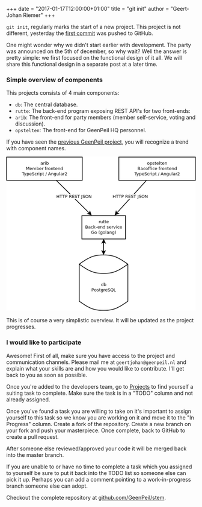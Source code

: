 +++
date = "2017-01-17T12:00:00+01:00"
title = "git init"
author = "Geert-Johan Riemer"
+++

`git init`, regularly marks the start of a new project. This project is not different, yesterday the [first commit](https://github.com/GeenPeil/stem/commit/e55e07e8ba676099fb3d643a224a31d5983c639d) was pushed to GitHub.

One might wonder why we didn't start earlier with development. The party was announced on the 5th of december, so why wait? Well the answer is pretty simple: we first focused on the functional design of it all. We will share this functional design in a separate post at a later time.

<!--more-->
 
### Simple overview of components
 
This projects consists of 4 main components:
- `db`: The central database.
- `rutte`: The back-end program exposing REST API's for two front-ends:
- `arib`: The front-end for party members (member self-service, voting and discussion).
- `opstelten`: The front-end for GeenPeil HQ personnel.

If you have seen the [previous GeenPeil project](https://github.com/GeenPeil/teken), you will recognize a trend with component names.

![Simple overview of components](git-init-tech-overview.png)

This is of course a very simplistic overview. It will be updated as the project progresses.

### I would like to participate

Awesome! First of all, make sure you have access to the project and communication channels. Please mail me at `geertjohan@geenpeil.nl` and explain what your skills are and how you would like to contribute. I'll get back to you as soon as possible.

Once you're added to the developers team, go to [Projects](https://github.com/GeenPeil/stem/projects) to find yourself a suiting task to complete. Make sure the task is in a "TODO" column and not already assigned.

Once you've found a task you are willing to take on it's important to assign yourself to this task so we know you are working on it and move it to the "In Progress" column. Create a fork of the repository. Create a new branch on your fork and push your masterpiece. Once complete, back to GitHub to create a pull request. 

After someone else reviewed/approved your code it will be merged back into the master branch.

If you are unable to or have no time to complete a task which you assigned to yourself be sure to put it back into the TODO list so someone else can pick it up. Perhaps you can add a comment pointing to a work-in-progress branch someone else can adopt.

Checkout the complete repository at [github.com/GeenPeil/stem](https://github.com/GeenPeil/stem).